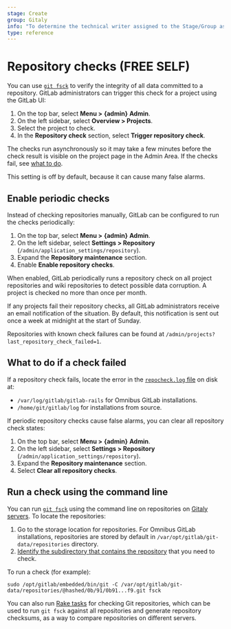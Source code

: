 ```yaml
---
stage: Create
group: Gitaly
info: "To determine the technical writer assigned to the Stage/Group associated with this page, see https://about.gitlab.com/handbook/engineering/ux/technical-writing/#assignments"
type: reference
---
```


# Repository checks **(FREE SELF)**

You can use [`git fsck`](https://git-scm.com/docs/git-fsck) to verify the integrity of all data
committed to a repository. GitLab administrators can trigger this check for a project using the
GitLab UI:

1. On the top bar, select **Menu >** **{admin}** **Admin**.
1. On the left sidebar, select **Overview > Projects**.
1. Select the project to check.
1. In the **Repository check** section, select **Trigger repository check**.

The checks run asynchronously so it may take a few minutes before the check result is visible on the
project page in the Admin Area. If the checks fail, see [what to do](#what-to-do-if-a-check-failed).

This setting is off by default, because it can cause many false alarms.

## Enable periodic checks

Instead of checking repositories manually, GitLab can be configured to run the checks periodically:

1. On the top bar, select **Menu >** **{admin}** **Admin**.
1. On the left sidebar, select **Settings > Repository** (`/admin/application_settings/repository`).
1. Expand the **Repository maintenance** section.
1. Enable **Enable repository checks**.

When enabled, GitLab periodically runs a repository check on all project repositories and wiki
repositories to detect possible data corruption. A project is checked no more than once per month.

If any projects fail their repository checks, all GitLab administrators receive an email
notification of the situation. By default, this notification is sent out once a week at midnight at
the start of Sunday.

Repositories with known check failures can be found at
`/admin/projects?last_repository_check_failed=1`.

## What to do if a check failed

If a repository check fails, locate the error in the [`repocheck.log` file](logs.md#repochecklog) on
disk at:

- `/var/log/gitlab/gitlab-rails` for Omnibus GitLab installations.
- `/home/git/gitlab/log` for installations from source.

If periodic repository checks cause false alarms, you can clear all repository check states:

1. On the top bar, select **Menu >** **{admin}** **Admin**.
1. On the left sidebar, select **Settings > Repository** (`/admin/application_settings/repository`).
1. Expand the **Repository maintenance** section.
1. Select **Clear all repository checks**.

## Run a check using the command line

You can run [`git fsck`](https://git-scm.com/docs/git-fsck) using the command line on repositories
on [Gitaly servers](gitaly/index.md). To locate the repositories:

1. Go to the storage location for repositories. For Omnibus GitLab installations, repositories are
   stored by default in `/var/opt/gitlab/git-data/repositories` directory.
1. [Identify the subdirectory that contains the repository](repository_storage_types.md#from-project-name-to-hashed-path)
   that you need to check.

To run a check (for example):

```shell
sudo /opt/gitlab/embedded/bin/git -C /var/opt/gitlab/git-data/repositories/@hashed/0b/91/0b91...f9.git fsck
```

You can also run [Rake tasks](raketasks/check.md#repository-integrity) for checking Git
repositories, which can be used to run `git fsck` against all repositories and generate repository
checksums, as a way to compare repositories on different servers.
